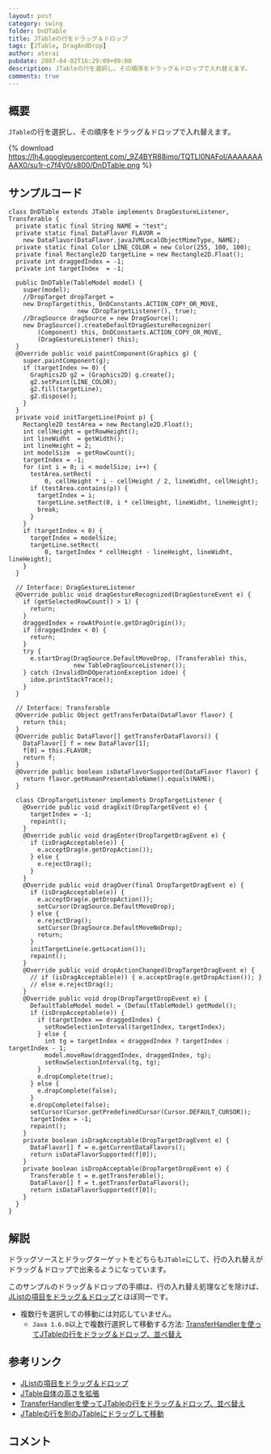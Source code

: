 ```yaml
---
layout: post
category: swing
folder: DnDTable
title: JTableの行をドラッグ＆ドロップ
tags: [JTable, DragAndDrop]
author: aterai
pubdate: 2007-04-02T16:29:09+09:00
description: JTableの行を選択し、その順序をドラッグ＆ドロップで入れ替えます。
comments: true
---
```

## 概要
`JTable`の行を選択し、その順序をドラッグ＆ドロップで入れ替えます。

{% download https://lh4.googleusercontent.com/_9Z4BYR88imo/TQTLl0NAFoI/AAAAAAAAAX0/su1r-c7f4V0/s800/DnDTable.png %}

## サンプルコード
<pre class="prettyprint"><code>class DnDTable extends JTable implements DragGestureListener, Transferable {
  private static final String NAME = "test";
  private static final DataFlavor FLAVOR =
    new DataFlavor(DataFlavor.javaJVMLocalObjectMimeType, NAME);
  private static final Color LINE_COLOR = new Color(255, 100, 100);
  private final Rectangle2D targetLine = new Rectangle2D.Float();
  private int draggedIndex = -1;
  private int targetIndex  = -1;

  public DnDTable(TableModel model) {
    super(model);
    //DropTarget dropTarget =
    new DropTarget(this, DnDConstants.ACTION_COPY_OR_MOVE,
                   new CDropTargetListener(), true);
    //DragSource dragSource = new DragSource();
    new DragSource().createDefaultDragGestureRecognizer(
        (Component) this, DnDConstants.ACTION_COPY_OR_MOVE,
        (DragGestureListener) this);
  }
  @Override public void paintComponent(Graphics g) {
    super.paintComponent(g);
    if (targetIndex &gt;= 0) {
      Graphics2D g2 = (Graphics2D) g.create();
      g2.setPaint(LINE_COLOR);
      g2.fill(targetLine);
      g2.dispose();
    }
  }
  private void initTargetLine(Point p) {
    Rectangle2D testArea = new Rectangle2D.Float();
    int cellHeight = getRowHeight();
    int lineWidht  = getWidth();
    int lineHeight = 2;
    int modelSize  = getRowCount();
    targetIndex = -1;
    for (int i = 0; i &lt; modelSize; i++) {
      testArea.setRect(
          0, cellHeight * i - cellHeight / 2, lineWidht, cellHeight);
      if (testArea.contains(p)) {
        targetIndex = i;
        targetLine.setRect(0, i * cellHeight, lineWidht, lineHeight);
        break;
      }
    }
    if (targetIndex &lt; 0) {
      targetIndex = modelSize;
      targetLine.setRect(
          0, targetIndex * cellHeight - lineHeight, lineWidht, lineHeight);
    }
  }

  // Interface: DragGestureListener
  @Override public void dragGestureRecognized(DragGestureEvent e) {
    if (getSelectedRowCount() &gt; 1) {
      return;
    }
    draggedIndex = rowAtPoint(e.getDragOrigin());
    if (draggedIndex &lt; 0) {
      return;
    }
    try {
      e.startDrag(DragSource.DefaultMoveDrop, (Transferable) this,
                  new TableDragSourceListener());
    } catch (InvalidDnDOperationException idoe) {
      idoe.printStackTrace();
    }
  }

  // Interface: Transferable
  @Override public Object getTransferData(DataFlavor flavor) {
    return this;
  }
  @Override public DataFlavor[] getTransferDataFlavors() {
    DataFlavor[] f = new DataFlavor[1];
    f[0] = this.FLAVOR;
    return f;
  }
  @Override public boolean isDataFlavorSupported(DataFlavor flavor) {
    return flavor.getHumanPresentableName().equals(NAME);
  }

  class CDropTargetListener implements DropTargetListener {
    @Override public void dragExit(DropTargetEvent e) {
      targetIndex = -1;
      repaint();
    }
    @Override public void dragEnter(DropTargetDragEvent e) {
      if (isDragAcceptable(e)) {
        e.acceptDrag(e.getDropAction());
      } else {
        e.rejectDrag();
      }
    }
    @Override public void dragOver(final DropTargetDragEvent e) {
      if (isDragAcceptable(e)) {
        e.acceptDrag(e.getDropAction());
        setCursor(DragSource.DefaultMoveDrop);
      } else {
        e.rejectDrag();
        setCursor(DragSource.DefaultMoveNoDrop);
        return;
      }
      initTargetLine(e.getLocation());
      repaint();
    }
    @Override public void dropActionChanged(DropTargetDragEvent e) {
      // if (isDragAcceptable(e)) { e.acceptDrag(e.getDropAction()); }
      // else e.rejectDrag();
    }
    @Override public void drop(DropTargetDropEvent e) {
      DefaultTableModel model = (DefaultTableModel) getModel();
      if (isDropAcceptable(e)) {
        if (targetIndex == draggedIndex) {
          setRowSelectionInterval(targetIndex, targetIndex);
        } else {
          int tg = targetIndex &lt; draggedIndex ? targetIndex : targetIndex - 1;
          model.moveRow(draggedIndex, draggedIndex, tg);
          setRowSelectionInterval(tg, tg);
        }
        e.dropComplete(true);
      } else {
        e.dropComplete(false);
      }
      e.dropComplete(false);
      setCursor(Cursor.getPredefinedCursor(Cursor.DEFAULT_CURSOR));
      targetIndex = -1;
      repaint();
    }
    private boolean isDragAcceptable(DropTargetDragEvent e) {
      DataFlavor[] f = e.getCurrentDataFlavors();
      return isDataFlavorSupported(f[0]);
    }
    private boolean isDropAcceptable(DropTargetDropEvent e) {
      Transferable t = e.getTransferable();
      DataFlavor[] f = t.getTransferDataFlavors();
      return isDataFlavorSupported(f[0]);
    }
  }
}
</code></pre>

## 解説
ドラッグソースとドラッグターゲットをどちらも`JTable`にして、行の入れ替えがドラッグ＆ドロップで出来るようになっています。

このサンプルのドラッグ＆ドロップの手順は、行の入れ替え処理などを除けば、[JListの項目をドラッグ＆ドロップ](http://ateraimemo.com/Swing/DnDList.html)とほぼ同一です。

- 複数行を選択しての移動には対応していません。
    - `Java 1.6.0`以上で複数行選択して移動する方法: [TransferHandlerを使ってJTableの行をドラッグ＆ドロップ、並べ替え](http://ateraimemo.com/Swing/DnDReorderTable.html)

<!-- dummy comment line for breaking list -->

## 参考リンク
- [JListの項目をドラッグ＆ドロップ](http://ateraimemo.com/Swing/DnDList.html)
- [JTable自体の高さを拡張](http://ateraimemo.com/Swing/FillsViewportHeight.html)
- [TransferHandlerを使ってJTableの行をドラッグ＆ドロップ、並べ替え](http://ateraimemo.com/Swing/DnDReorderTable.html)
- [JTableの行を別のJTableにドラッグして移動](http://ateraimemo.com/Swing/DragRowsAnotherTable.html)

<!-- dummy comment line for breaking list -->

## コメント
